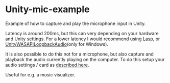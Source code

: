 # Unity-mic-example
Example of how to capture and play the microphone input in Unity.  

Latency is around 200ms, but this can very depending on your hardware and Unity settings.
For a lower latency I would recommend using [Lasp](https://github.com/keijiro/Lasp), or [UnityWASAPILoopbackAudio](https://github.com/hallidev/UnityWASAPILoopbackAudio)(only for Windows).

It is also possible to do this not for a microphone, but also capture and playback the audio currently playing on the computer.
To do this setup your audio settings / card as [described here](https://forum.unity.com/threads/audiostream-an-audio-streaming-solution-for-all-and-everywhere.412029/page-3#post-3120495).

Useful for e.g. a music visualizer.

